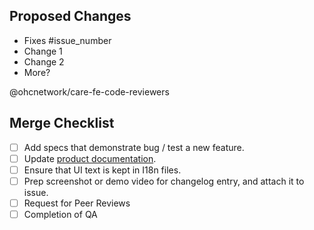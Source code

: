 ## Proposed Changes

- Fixes #issue_number
- Change 1
- Change 2
- More?

@ohcnetwork/care-fe-code-reviewers

## Merge Checklist

- [ ] Add specs that demonstrate bug / test a new feature.
- [ ] Update [product documentation](https://docs.ohc.network).
- [ ] Ensure that UI text is kept in I18n files.
- [ ] Prep screenshot or demo video for changelog entry, and attach it to issue.
- [ ] Request for Peer Reviews
- [ ] Completion of QA

